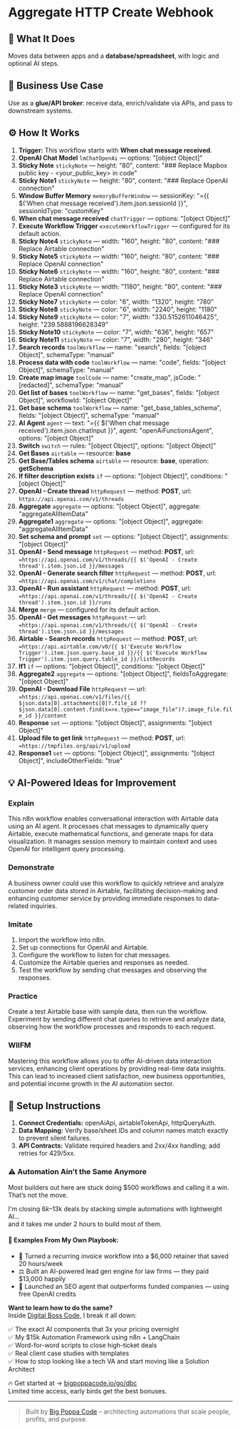# Aggregate HTTP Create Webhook
  ## 🚀 What It Does
  Moves data between apps and a **database/spreadsheet**, with logic and optional AI steps.
  
  ## 💼 Business Use Case
  Use as a **glue/API broker**: receive data, enrich/validate via APIs, and pass to downstream systems.
  
  ## ⚙️ How It Works
  1. **Trigger:** This workflow starts with **When chat message received**.
  2. **OpenAI Chat Model** `lmChatOpenAi` — options: "[object Object]"
3. **Sticky Note** `stickyNote` — height: "80", content: "### Replace Mapbox public key - <your_public_key> in code"
4. **Sticky Note1** `stickyNote` — height: "80", content: "### Replace OpenAI connection"
5. **Window Buffer Memory** `memoryBufferWindow` — sessionKey: "={{ $('When chat message received').item.json.sessionId }}", sessionIdType: "customKey"
6. **When chat message received** `chatTrigger` — options: "[object Object]"
7. **Execute Workflow Trigger** `executeWorkflowTrigger` — configured for its default action.
8. **Sticky Note4** `stickyNote` — width: "160", height: "80", content: "### Replace Airtable connection"
9. **Sticky Note5** `stickyNote` — width: "160", height: "80", content: "### Replace OpenAI connection"
10. **Sticky Note6** `stickyNote` — width: "160", height: "80", content: "### Replace Airtable connection"
11. **Sticky Note3** `stickyNote` — width: "1180", height: "80", content: "### Replace OpenAI connection"
12. **Sticky Note7** `stickyNote` — color: "6", width: "1320", height: "780"
13. **Sticky Note8** `stickyNote` — color: "6", width: "2240", height: "1180"
14. **Sticky Note9** `stickyNote` — color: "7", width: "330.5152611046425", height: "239.5888196628349"
15. **Sticky Note10** `stickyNote` — color: "7", width: "636", height: "657"
16. **Sticky Note11** `stickyNote` — color: "7", width: "280", height: "346"
17. **Search records** `toolWorkflow` — name: "search", fields: "[object Object]", schemaType: "manual"
18. **Process data with code** `toolWorkflow` — name: "code", fields: "[object Object]", schemaType: "manual"
19. **Create map image** `toolCode` — name: "create_map", jsCode: "[redacted]", schemaType: "manual"
20. **Get list of bases** `toolWorkflow` — name: "get_bases", fields: "[object Object]", workflowId: "[object Object]"
21. **Get base schema** `toolWorkflow` — name: "get_base_tables_schema", fields: "[object Object]", schemaType: "manual"
22. **AI Agent** `agent` — text: "={{ $('When chat message received').item.json.chatInput }}", agent: "openAiFunctionsAgent", options: "[object Object]"
23. **Switch** `switch` — rules: "[object Object]", options: "[object Object]"
24. **Get Bases** `airtable` — resource: **base**
25. **Get Base/Tables schema** `airtable` — resource: **base**, operation: **getSchema**
26. **If filter description exists** `if` — options: "[object Object]", conditions: "[object Object]"
27. **OpenAI - Create thread** `httpRequest` — method: **POST**, url: `https://api.openai.com/v1/threads`
28. **Aggregate** `aggregate` — options: "[object Object]", aggregate: "aggregateAllItemData"
29. **Aggregate1** `aggregate` — options: "[object Object]", aggregate: "aggregateAllItemData"
30. **Set schema and prompt** `set` — options: "[object Object]", assignments: "[object Object]"
31. **OpenAI - Send message** `httpRequest` — method: **POST**, url: `=https://api.openai.com/v1/threads/{{ $('OpenAI - Create thread').item.json.id }}/messages `
32. **OpenAI - Generate search filter** `httpRequest` — method: **POST**, url: `=https://api.openai.com/v1/chat/completions`
33. **OpenAI - Run assistant** `httpRequest` — method: **POST**, url: `=https://api.openai.com/v1/threads/{{ $('OpenAI - Create thread').item.json.id }}/runs`
34. **Merge** `merge` — configured for its default action.
35. **OpenAI - Get messages** `httpRequest` — url: `=https://api.openai.com/v1/threads/{{ $('OpenAI - Create thread').item.json.id }}/messages`
36. **Airtable - Search records** `httpRequest` — method: **POST**, url: `=https://api.airtable.com/v0/{{ $('Execute Workflow Trigger').item.json.query.base_id }}/{{ $('Execute Workflow Trigger').item.json.query.table_id }}/listRecords`
37. **If1** `if` — options: "[object Object]", conditions: "[object Object]"
38. **Aggregate2** `aggregate` — options: "[object Object]", fieldsToAggregate: "[object Object]"
39. **OpenAI - Download File** `httpRequest` — url: `=https://api.openai.com/v1/files/{{ $json.data[0].attachments[0]?.file_id ?? $json.data[0].content.find(x=>x.type=="image_file")?.image_file.file_id }}/content`
40. **Response** `set` — options: "[object Object]", assignments: "[object Object]"
41. **Upload file to get link** `httpRequest` — method: **POST**, url: `=https://tmpfiles.org/api/v1/upload`
42. **Response1** `set` — options: "[object Object]", assignments: "[object Object]", includeOtherFields: "true"
  
  ## 💡 AI-Powered Ideas for Improvement
  ### Explain
This n8n workflow enables conversational interaction with Airtable data using an AI agent. It processes chat messages to dynamically query Airtable, execute mathematical functions, and generate maps for data visualization. It manages session memory to maintain context and uses OpenAI for intelligent query processing.

### Demonstrate
A business owner could use this workflow to quickly retrieve and analyze customer order data stored in Airtable, facilitating decision-making and enhancing customer service by providing immediate responses to data-related inquiries.

### Imitate
1. Import the workflow into n8n.
2. Set up connections for OpenAI and Airtable.
3. Configure the workflow to listen for chat messages.
4. Customize the Airtable queries and responses as needed.
5. Test the workflow by sending chat messages and observing the responses.

### Practice
Create a test Airtable base with sample data, then run the workflow. Experiment by sending different chat queries to retrieve and analyze data, observing how the workflow processes and responds to each request.

### WIIFM
Mastering this workflow allows you to offer AI-driven data interaction services, enhancing client operations by providing real-time data insights. This can lead to increased client satisfaction, new business opportunities, and potential income growth in the AI automation sector.
  
  ## 🔧 Setup Instructions
  1. **Connect Credentials:** openAiApi, airtableTokenApi, httpQueryAuth.
2. **Data Mapping:** Verify base/sheet IDs and column names match exactly to prevent silent failures.
3. **API Contracts:** Validate required headers and 2xx/4xx handling; add retries for 429/5xx.
  
### ⚠️ Automation Ain’t the Same Anymore

Most builders out here are stuck doing $500 workflows and calling it a win.  
That’s not the move.  

I'm closing $6k–$13k deals by stacking simple automations with lightweight AI...  
and it takes me under 2 hours to build most of them.

#### 🧠 Examples From My Own Playbook:
- 🔁 Turned a recurring invoice workflow into a $6,000 retainer that saved 20 hours/week  
- ⚖️ Built an AI-powered lead gen engine for law firms — they paid $13,000 happily  
- 🚀 Launched an SEO agent that outperforms funded companies — using free OpenAI credits  

**Want to learn how to do the same?**  
Inside [Digital Boss Code](https://bigpoppacode.io/go/dbc), I break it all down:

✅ The exact AI components that 3x your pricing overnight  
✅ My $15k Automation Framework using n8n + LangChain  
✅ Word-for-word scripts to close high-ticket deals  
✅ Real client case studies with templates  
✅ How to stop looking like a tech VA and start moving like a Solution Architect  

🔥 Get started at → [bigpoppacode.io/go/dbc](https://bigpoppacode.io/go/dbc)  
Limited time access, early birds get the best bonuses.

---
> Built by [Big Poppa Code](https://bigpoppacode.io) – architecting automations that scale people, profits, and purpose.
  